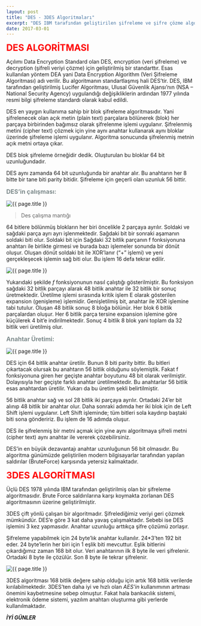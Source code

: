 ```yaml
---
layout: post
title: "DES - 3DES Algoritmaları"
excerpt: "DES IBM tarafından geliştirilen şifreleme ve şifre çözme algoritmasıdır."
date: 2017-03-01
---
```


**<font color="red" size="5"> DES ALGORİTMASI</font>**

Açılımı Data Encryption Standard olan DES, encryption (veri şifreleme) ve decryption (şifreli veriyi çözme) için geliştirilmiş bir standarttır. Esas kullanılan yöntem DEA yani Data Encryption Algorithm (Veri Şifreleme Algoritması) adı verilir. Bu algoritmanın standartlaşmış hali DES’tir.
DES, IBM tarafından geliştirilmiş Lucifer Algoritması, Ulusal Güvenlik Ajansı’nın (NSA – National Security Agency) uygulandığı değişikliklerin ardından 1977 yılında resmi bilgi şifreleme standardı olarak kabul edildi.

DES en yaygın kullanıma sahip bir blok şifreleme algoritmasıdır. Yani şifrelenecek olan açık metin (plain text) parçalara bölünerek (blok) her parçaya birbirinden bağımsız olarak şifrelenme işlemi uygulanır. Şifrelenmiş metini (cipher text) çözmek için yine aynı anahtar kullanarak aynı bloklar üzerinde şifreleme işlemi uygulanır. Algoritma sonucunda şifrelenmiş metnin açık metni ortaya çıkar.

DES blok şifreleme örneğidir dedik. Oluşturulan bu bloklar 64 bit uzunluğundadır.

DES aynı zamanda 64 bit uzunluğunda bir anahtar alır. Bu anahtarın her 8 bitte bir tane biti parity bitidir. Şifreleme için geçerli olan uzunluk 56 bittir.

**<font color="#7f8c8d" size="3">DES’in çalışması:</font>**

<img src="{{ site.url }}/img/DES/des_birgecis.jpg" alt="{{ page.title }}">

>Des çalışma mantığı

64 bitlere bölünmüş blokların her biri öncelikle 2 parçaya ayrılır. Soldaki ve sağdaki parça ayrı ayrı işlenmektedir. Sağdaki bit bir sonraki aşamanın soldaki biti olur. Soldaki bit için Sağdaki 32 bitlik parçanın f fonksiyonuna anahtarı ile birlikte girmesi ve burada bazı işlemeler sonunda bir dönüt oluşur. Oluşan dönüt soldaki bit ile XOR’lanır (“+” işlemi) ve yeni gerçekleşecek işlemin sağ biti olur. Bu işlem 16 defa tekrar edilir.

<img src="{{ site.url }}/img/DES/des_fonk.jpg" alt="{{ page.title }}">

Yukarıdaki şekilde <i>f</i> fonksiyonunun nasıl çalıştığı gösterilmiştir. Bu fonksiyon sağdaki 32 bitlik parçayı alarak 48 bitlik anahtar ile 32 bitlik bir sonuç üretmektedir. Üretilme işlemi sırasında kritik işlem E olarak gösterilen expansion (genişleme) işlemidir. Genişletilmiş bit, anahtar ile XOR işlemine tabi tutulur. Oluşan 48 bitlik sonuç 8 bloğa bölünür. Her blok 6 bitlik parçalardan oluşur. Her 6 bitlik parça tersine expansion işlemine göre küçülerek 4 bit’e indirilmektedir. Sonuç 4 bitlik 8 blok yani toplam da 32 bitlik veri üretilmiş olur.

**<font color="#7f8c8d" size="3">Anahtar Üretimi:</font>**

<img src="{{ site.url }}/img/DES/des_anahtar.jpg" alt="{{ page.title }}">

DES için 64 bitlik anahtar üretilir. Bunun 8 biti parity bittir. Bu bitleri çıkartacak olursak bu anahtarın 56 bitlik olduğunu söylemiştik. Fakat f fonksiyonuna giren her geçişte anahtar boyutunu 48 bit olarak verilmiştir. Dolayısıyla her geçişte farklı anahtar üretilmektedir. Bu anahtarlar 56 bitlik esas anahtardan üretilir. Yukarı da bu üretim şekli belirtilmiştir.

56 bitlik anahtar sağ ve sol 28 bitlik iki parçaya ayrılır. Ortadaki 24’er bit alınıp 48 bitlik bir anahtar olur. Daha sonraki adımda her iki blok için de Left Shift işlemi uygulanır. Left Shift işleminde; tüm bitleri sola kaydırıp baştaki biti sona göndeririz. Bu işlem de 16 adımda oluşur.

DES ile şifrelenmiş bir metni açmak için yine aynı algoritmaya şifreli metni (cipher text) aynı anahtar ile vererek çözebilirsiniz.

DES’in en büyük dezavantajı anahtar uzunluğunun 56 bit olmasıdır. Bu algoritma günümüzde geliştirilen modern bilgisayarlar tarafından yapılan saldırılar (BruteForce) karşısında yetersiz kalmaktadır.

**<font color="red" size="5"> 3DES ALGORİTMASI</font>**

Üçlü DES 1978 yılında IBM tarafından geliştirilmiş olan bir şifreleme algoritmasıdır. Brute Force saldırılarına karşı koymakta zorlanan DES algoritmasının üzerine geliştirilmiştir.

3DES çift yönlü çalışan bir algoritmadır. Şifrelediğimiz veriyi geri çözmek mümkündür. DES’e göre 3 kat daha yavaş çalışmaktadır. Sebebi ise DES işlemini 3 kez yapmasıdır. Anahtar uzunluğu arttıkça şifre çözümü zorlaşır.

Şifreleme yapabilmek için 24 byte’lık anahtar kullanılır. 24*3’ten 192 bit eder. 24 byte’lerin her biri için 1 eşlik biti mevcuttur. Eşlik bitlerini çıkardığımız zaman 168 bit olur. Veri anahtarının ilk 8 byte ile veri şifrelenir. Ortadaki 8 byte ile çözülür. Son 8 byte ile tekrar şifrelenir.

<img src="{{ site.url }}/img/DES/3DES.jpg" alt="{{ page.title }}">

3DES algoritması 168 bitlik değere sahip olduğu için artık 168 bitlik verilerde kırılabilmektedir. 3DES’ten daha iyi ve hızlı olan <i>AES’in</i> kullanımının artması önemini kaybetmesine sebep olmuştur. Fakat hala bankacılık sistemi, elektronik ödeme sistemi, yazılım anahtarı oluşturma gibi yerlerde kullanılmaktadır.

***İYİ GÜNLER***
